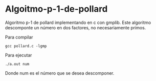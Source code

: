 # Algoitmo-p-1-de-pollard
Algoritmo p-1 de pollard implementando en c con gmplib. Este algoritmo descomponte un número en dos factores, no necesariamente primos.

Para compilar

```
gcc pollard.c -lgmp

```

Para ejecutar

```
./a.out num
```

Donde num es el número que se desea descomponer.
